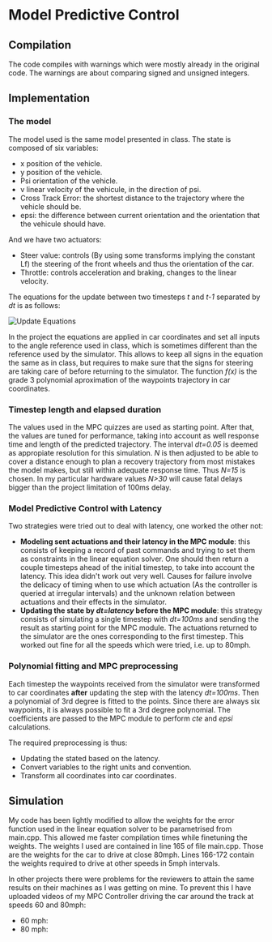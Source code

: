 # Model Predictive Control
## Compilation
The code compiles with warnings which were mostly already in the original code. The warnings are about comparing signed and unsigned integers.

## Implementation

### The model

The model used is the same model presented in class. The state is composed of six variables:
* x position of the vehicle.
* y position  of the vehicle.
* Psi orientation of the vehicle.
* v linear velocity of the vehicule, in the direction of psi.
* Cross Track Error: the shortest distance to the trajectory where the vehicle should be.
* epsi: the difference between current orientation and the orientation that the vehicule should have.

And we have two actuators:
* Steer value: controls (By using some transforms implying the constant Lf) the steering of the front wheels and thus the orientation of the car.
* Throttle: controls acceleration and braking, changes to the linear velocity.

The equations for the update between two timesteps *t* and *t-1* separated by *dt* is as follows:

![Update Equations](https://github.com/hectorratia/CarND-MPC-Project/updateequations.png "Update equations")

In the project the equations are applied in car coordinates and set all inputs to the angle reference used in class, which is sometimes different than the reference used by the simulator. This allows to keep all signs in the equation the same as in class, but requires to make sure that the signs for steering are taking care of before returning to the simulator. The function *f(x)* is the grade 3 polynomial aproximation of the waypoints trajectory in car coordinates.

### Timestep length and elapsed duration

The values used in the MPC quizzes are used as starting point. After that, the values are tuned for performance, taking into account as well response time and length of the predicted trajectory. The interval *dt=0.05* is deemed as appropiate resolution for this simulation. *N* is then adjusted to be able to cover a distance enough to plan a recovery trajectory from most mistakes the model makes, but still within adequate response time. Thus *N=15* is chosen. In my particular hardware values *N>30* will cause fatal delays bigger than the project limitation of 100ms delay.

### Model Predictive Control with Latency

Two strategies were tried out to deal with latency, one worked the other not:
* **Modeling sent actuations and their latency in the MPC module**: this consists of keeping a record of past commands and trying to set them as constraints in the linear equation solver. One should then return a couple timesteps ahead of the initial timestep, to take into account the latency. This idea didn't work out very well. Causes for failure involve the delicacy of timing when to use which actuation (As the controller is queried at irregular intervals) and the unknown relation between actuations and their effects in the simulator.
* **Updating the state by _dt=latency_ before the MPC module**: this strategy consists of simulating a single timestep with *dt=100ms* and sending the result as starting point for the MPC module. The actuations returned to the simulator are the ones corresponding to the first timestep. This worked out fine for all the speeds which were tried, i.e. up to 80mph.

### Polynomial fitting and MPC preprocessing
Each timestep the waypoints received from the simulator were transformed to car coordinates **after** updating the step with the latency *dt=100ms*. Then a polynomial of 3rd degree is fitted to the points. Since there are always six waypoints, it is always possible to fit a 3rd degree polynomial. The coefficients are passed to the MPC module to perform *cte* and *epsi* calculations.

The required preprocessing is thus:
* Updating the stated based on the latency.
* Convert variables to the right units and convention.
* Transform all coordinates into car coordinates.

## Simulation

My code has been lightly modified to allow the weights for the error function used in the linear equation solver to be parametrised from main.cpp. This allowed me faster compilation times while finetuning the weights. The weights I used are contained in line 165 of file main.cpp. Those are the weights for the car to drive at close 80mph. Lines 166-172 contain the weights required to drive at other speeds in 5mph intervals.

In other projects there were problems for the reviewers to attain the same results on their machines as I was getting on mine. To prevent this I have uploaded videos of my MPC Controller driving the car around the track at speeds 60 and 80mph:
* 60 mph:
* 80 mph:
